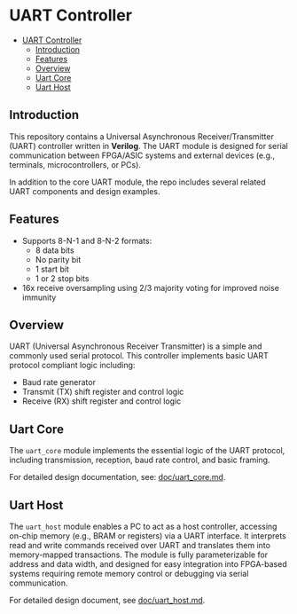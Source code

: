 # UART Controller

- [UART Controller](#uart-controller)
  - [Introduction](#introduction)
  - [Features](#features)
  - [Overview](#overview)
  - [Uart Core](#uart-core)
  - [Uart Host](#uart-host)


## Introduction

This repository contains a Universal Asynchronous Receiver/Transmitter (UART) controller written in **Verilog**.
The UART module is designed for serial communication between FPGA/ASIC systems and external devices (e.g., terminals, microcontrollers, or PCs).

In addition to the core UART module, the repo includes several related UART components and design examples.

## Features

- Supports 8-N-1 and 8-N-2 formats:
  - 8 data bits
  - No parity bit
  - 1 start bit
  - 1 or 2 stop bits
- 16x receive oversampling using 2/3 majority voting for improved noise immunity


## Overview

UART (Universal Asynchronous Receiver Transmitter) is a simple and commonly used serial protocol. This controller implements basic UART protocol compliant logic including:

- Baud rate generator
- Transmit (TX) shift register and control logic
- Receive (RX) shift register and control logic


## Uart Core

The `uart_core` module implements the essential logic of the UART protocol, including transmission, reception, baud rate control, and basic framing.

For detailed design documentation, see: [doc/uart_core.md](doc/uart_core.md).

## Uart Host

The `uart_host` module enables a PC to act as a host controller, accessing on-chip memory (e.g., BRAM or registers) via a UART interface. It interprets read and write commands received over UART and translates them into memory-mapped transactions. The module is fully parameterizable for address and data width, and designed for easy integration into FPGA-based systems requiring remote memory control or debugging via serial communication.

For detailed design document, see [doc/uart_host.md](doc/uart_host.md).